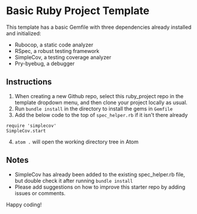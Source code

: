 # Basic Ruby Project Template

This template has a basic Gemfile with three dependencies already installed and initialized:
- Rubocop, a static code analyzer
- RSpec, a robust testing framework
- SimpleCov, a testing coverage analyzer
- Pry-byebug, a debugger


## Instructions
1. When creating a new Github repo, select this ruby_project repo in the template dropdown menu, and then clone your project locally as usual.
2. Run `bundle install` in the directory to install the gems in `Gemfile`
3. Add the below code to the top of `spec_helper.rb` if it isn't there already
```
require 'simplecov'
SimpleCov.start
```
4. `atom .` will open the working directory tree in Atom


## Notes
- SimpleCov has already been added to the existing spec_helper.rb file, but double check it after running `bundle install`
- Please add suggestions on how to improve this starter repo by adding issues or comments.

Happy coding!
